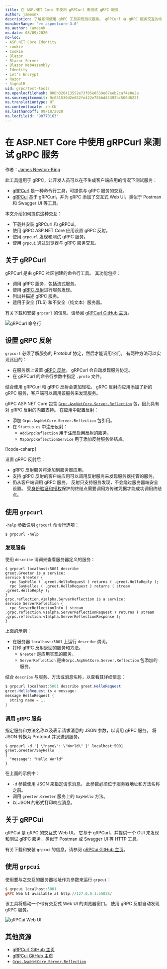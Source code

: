 ```yaml
---
title: 在 ASP.NET Core 中使用 gRPCurl 来测试 gRPC 服务
author: jamesnk
description: 了解如何使用 gRPC 工具实现测试服务。 gRPCurl 与 gRPC 服务交互的命令行工具。 gRPCui 是一个交互式 Web UI。
monikerRange: '>= aspnetcore-3.0'
ms.author: jamesnk
ms.date: 08/09/2020
no-loc:
- ASP.NET Core Identity
- cookie
- Cookie
- Blazor
- Blazor Server
- Blazor WebAssembly
- Identity
- Let's Encrypt
- Razor
- SignalR
uid: grpc/test-tools
ms.openlocfilehash: 800b320413552e73f05e0359e67eeb2caf4e0e2a
ms.sourcegitcommit: 9c031530d2e652fe422e786bd43392bc500d622f
ms.translationtype: HT
ms.contentlocale: zh-CN
ms.lasthandoff: 09/18/2020
ms.locfileid: "90770163"
---
```

# <a name="test-grpc-services-with-grpcurl-in-aspnet-core"></a>在 ASP.NET Core 中使用 gRPCurl 来测试 gRPC 服务

作者：[James Newton-King](https://twitter.com/jamesnk)

此工具适用于 gRPC，让开发人员可以在不生成客户端应用的情况下测试服务：

* [gRPCurl](https://github.com/fullstorydev/grpcurl) 是一种命令行工具，可提供与 gRPC 服务的交互。
* [gRPCui](https://github.com/fullstorydev/grpcui) 基于 gRPCurl，并为 gRPC 添加了交互式 Web UI，类似于 Postman 和 Swagger UI 等工具。

本文介绍如何提供这种交互：

* 下载并安装 gRPCurl 和 gRPCui。
* 使用 gRPC ASP.NET Core 应用设置 gRPC 反射。
* 使用 `grpcurl` 发现和测试 gRPC 服务。
* 使用 `grpcui` 通过浏览器与 gRPC 服务交互。

## <a name="about-grpcurl"></a>关于 gRPCurl

gRPCurl 是由 gRPC 社区创建的命令行工具。 其功能包括：

* 调用 gRPC 服务，包括流式服务。
* 使用 [gRPC 反射](https://github.com/grpc/grpc/blob/master/doc/server-reflection.md)进行服务发现。
* 列出并描述 gRPC 服务。
* 适用于安全 (TLS) 和不安全（纯文本）服务器。

有关下载和安装 `grpcurl` 的信息，请参阅 [gRPCurl GitHub 主页](https://github.com/fullstorydev/grpcurl#installation)。

![gRPCurl 命令行](~/grpc/test-tools/static/grpcurl.png)

## <a name="set-up-grpc-reflection"></a>设置 gRPC 反射

`grpcurl` 必须了解服务的 Protobuf 协定，然后才能调用它们。 有两种方法可以实现此目的：

* 在服务器上设置 [gRPC 反射](https://github.com/grpc/grpc/blob/master/doc/server-reflection.md)。 gRPCurl 会自动发现服务协定。
* 在 gRPCurl 的命令行参数中指定 `.proto` 文件。

结合使用 gRPCurl 和 gRPC 反射会更加轻松。 gRPC 反射向应用添加了新的 gRPC 服务，客户端可以调用该服务来发现服务。

gRPC ASP.NET Core 包含 [`Grpc.AspNetCore.Server.Reflection`](https://www.nuget.org/packages/Grpc.AspNetCore.Server.Reflection) 包，因此具有对 gRPC 反射的内置支持。 在应用中配置反射：

* 添加 `Grpc.AspNetCore.Server.Reflection` 包引用。
* 在 `Startup.cs` 中注册反射：
  * `AddGrpcReflection` 用于注册启用反射的服务。
  * `MapGrpcReflectionService` 用于添加反射服务终结点。

[!code-csharp[](~/grpc/test-tools/Startup.cs?name=snippet_1&highlight=4,15-18)]

设置 gRPC 反射后：

* gRPC 反射服务将添加到服务器应用。
* 支持 gRPC 反射的客户端应用可以调用反射服务来发现服务器托管的服务。
* 仍从客户端调用 gRPC 服务。 反射只支持服务发现，不会绕过服务器端安全设置。 受[身份验证和授权](xref:grpc/authn-and-authz)保护的终结点需要调用方传递凭据才能成功调用终结点。

## <a name="use-grpcurl"></a>使用 `grpcurl`

`-help` 参数说明 `grpcurl` 命令行选项：

```console
$ grpcurl -help
```

### <a name="discover-services"></a>发现服务

使用 `describe` 谓词来查看服务器定义的服务：

```console
$ grpcurl localhost:5001 describe
greet.Greeter is a service:
service Greeter {
  rpc SayHello ( .greet.HelloRequest ) returns ( .greet.HelloReply );
  rpc SayHellos ( .greet.HelloRequest ) returns ( stream .greet.HelloReply );
}
grpc.reflection.v1alpha.ServerReflection is a service:
service ServerReflection {
  rpc ServerReflectionInfo ( stream .grpc.reflection.v1alpha.ServerReflectionRequest ) returns ( stream .grpc.reflection.v1alpha.ServerReflectionResponse );
}
```

上面的示例：

* 在服务器 `localhost:5001` 上运行 `describe` 谓词。
* 打印 gRPC 反射返回的服务和方法。
  * `Greeter` 是应用实现的服务。
  * `ServerReflection` 是由`Grpc.AspNetCore.Server.Reflection` 包添加的服务。

结合 `describe` 与服务、方法或消息名称，以查看其详细信息：

```powershell
$ grpcurl localhost:5001 describe greet.HelloRequest
greet.HelloRequest is a message:
message HelloRequest {
  string name = 1;
}
```

### <a name="call-grpc-services"></a>调用 gRPC 服务

指定服务和方法名称以及表示请求消息的 JSON 参数，以调用 gRPC 服务。 将 JSON 转换为 Protobuf 并发送到服务。

```console
$ grpcurl -d '{ \"name\": \"World\" }' localhost:5001 greet.Greeter/SayHello
{
  "message": "Hello World"
}
```

在上面的示例中：

* `-d` 参数使用 JSON 来指定请求消息。 此参数必须位于服务器地址和方法名称之前。
* 调用 `greeter.Greeter` 服务上的 `SayHello` 方法。
* 以 JSON 的形式打印响应消息。

## <a name="about-grpcui"></a>关于 gRPCui

gRPCui 是 gRPC 的交互式 Web UI。 它基于 gRPCurl，并提供一个 GUI 来发现和测试 gRPC 服务，类似于 Postman 或 Swagger UI 等 HTTP 工具。

有关下载和安装 `grpcui` 的信息，请参阅 [gRPCui GitHub 主页](https://github.com/fullstorydev/grpcui#installation)。

## <a name="using-grpcui"></a>使用 `grpcui`

使用要与之交互的服务器地址作为参数来运行 `grpcui`：

```powershell
$ grpcui localhost:5001
gRPC Web UI available at http://127.0.0.1:55038/
```

该工具将启动一个带有交互式 Web UI 的浏览器窗口。 使用 gRPC 反射自动发现 gRPC 服务。

![gRPCui Web UI](~/grpc/test-tools/static/grpcui.png)

## <a name="additional-resources"></a>其他资源

* [gRPCurl GitHub 主页](https://github.com/fullstorydev/grpcurl)
* [gRPCui GitHub 主页](https://github.com/fullstorydev/grpcui)
* [`Grpc.AspNetCore.Server.Reflection`](https://www.nuget.org/packages/Grpc.AspNetCore.Server.Reflection)
